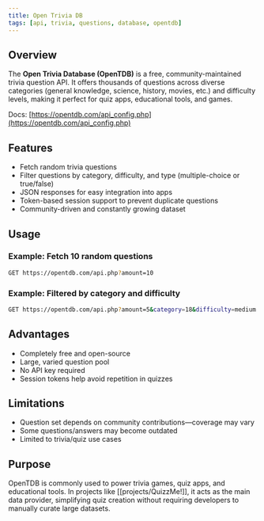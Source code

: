 ```yaml
---
title: Open Trivia DB
tags: [api, trivia, questions, database, opentdb]
---
```

## Overview
The **Open Trivia Database (OpenTDB)** is a free, community-maintained trivia question API. It offers thousands of questions across diverse categories (general knowledge, science, history, movies, etc.) and difficulty levels, making it perfect for quiz apps, educational tools, and games.  

Docs: [https://opentdb.com/api_config.php](https://opentdb.com/api_config.php)  

## Features
- Fetch random trivia questions  
- Filter questions by category, difficulty, and type (multiple-choice or true/false)  
- JSON responses for easy integration into apps  
- Token-based session support to prevent duplicate questions  
- Community-driven and constantly growing dataset  

## Usage
### Example: Fetch 10 random questions
```bash
GET https://opentdb.com/api.php?amount=10
```
### Example: Filtered by category and difficulty
```bash
GET https://opentdb.com/api.php?amount=5&category=18&difficulty=medium
```

## Advantages
* Completely free and open-source
* Large, varied question pool
* No API key required
* Session tokens help avoid repetition in quizzes

## Limitations
* Question set depends on community contributions—coverage may vary
* Some questions/answers may become outdated
* Limited to trivia/quiz use cases

## Purpose
OpenTDB is commonly used to power trivia games, quiz apps, and educational tools. In projects like [[projects/QuizzMe!]], it acts as the main data provider, simplifying quiz creation without requiring developers to manually curate large datasets.